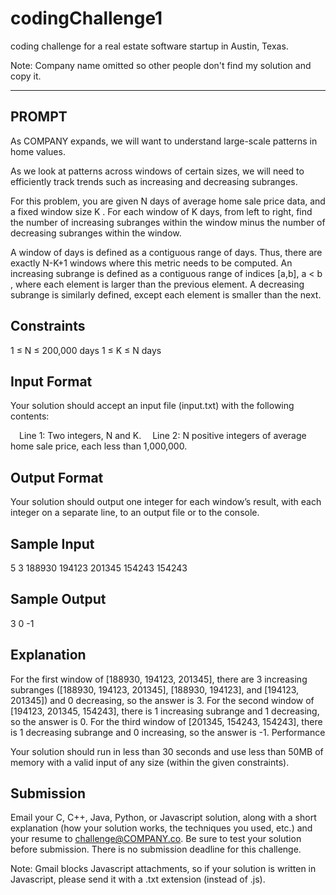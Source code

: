 # codingChallenge1

coding challenge for a real estate software startup in Austin, Texas.

Note: Company name omitted so other people don't find my solution and copy it.

-----------
PROMPT
-----------

As COMPANY expands, we will want to understand large-scale patterns in home values.

As we look at patterns across windows of certain sizes, we will need to efficiently track trends such as increasing and decreasing subranges.

For this problem, you are given N days of average home sale price data, and a fixed window size K . For each window of K days, from left to right, find the number of increasing subranges within the window minus the number of decreasing subranges within the window.

A window of days is defined as a contiguous range of days. Thus, there are exactly N-K+1 windows where this metric needs to be computed. An increasing subrange is defined as a contiguous range of indices [a,b], a < b , where each element is larger than the previous element. A decreasing subrange is similarly defined, except each element is smaller than the next.

Constraints
-----------
1 ≤ N ≤ 200,000 days
1 ≤ K ≤ N days

Input Format
------------
Your solution should accept an input file (input.txt) with the following contents:

 Line 1: Two integers, N and K.
 Line 2: N positive integers of average home sale price, each less than 1,000,000.

Output Format
-------------
Your solution should output one integer for each window’s result, with each integer on a separate line, to an output file or to the console.

Sample Input
------------
5 3
188930 194123 201345 154243 154243

Sample Output
-------------
3
0
-1

Explanation
-----------
For the first window of [188930, 194123, 201345], there are 3 increasing subranges ([188930, 194123, 201345], [188930, 194123], and [194123, 201345]) and 0 decreasing, so the answer is 3. For the second window of [194123, 201345, 154243], there is 1 increasing subrange and 1 decreasing, so the answer is 0. For the third window of [201345, 154243, 154243], there is 1 decreasing subrange and 0 increasing, so the answer is -1.
Performance

Your solution should run in less than 30 seconds and use less than 50MB of memory with a valid input of any size (within the given constraints).

Submission
----------
Email your C, C++, Java, Python, or Javascript solution, along with a short explanation (how your solution works, the techniques you used, etc.) and your resume to challenge@COMPANY.co. Be sure to test your solution before submission. There is no submission deadline for this challenge.

Note: Gmail blocks Javascript attachments, so if your solution is written in Javascript, please send it with a .txt extension (instead of .js).
